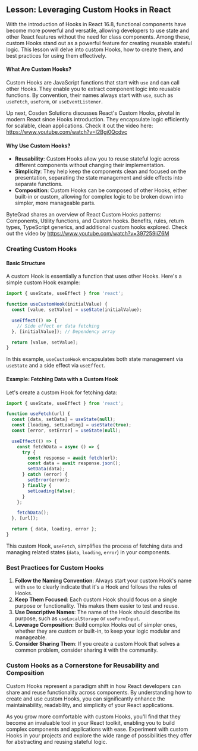 ## Lesson: Leveraging Custom Hooks in React

With the introduction of Hooks in React 16.8, functional components have become more powerful and versatile, allowing developers to use state and other React features without the need for class components. Among these, custom Hooks stand out as a powerful feature for creating reusable stateful logic. This lesson will delve into custom Hooks, how to create them, and best practices for using them effectively.

#### What Are Custom Hooks?

Custom Hooks are JavaScript functions that start with `use` and can call other Hooks. They enable you to extract component logic into reusable functions. By convention, their names always start with `use`, such as `useFetch`, `useForm`, or `useEventListener`.

Up next, Cosden Solutions discusses React's Custom Hooks, pivotal in modern React since Hooks introduction. They encapsulate logic efficiently for scalable, clean applications. Check it out the video here: https://www.youtube.com/watch?v=I2Bgi0Qcdvc

#### Why Use Custom Hooks?

- **Reusability**: Custom Hooks allow you to reuse stateful logic across different components without changing their implementation.
- **Simplicity**: They help keep the components clean and focused on the presentation, separating the state management and side effects into separate functions.
- **Composition**: Custom Hooks can be composed of other Hooks, either built-in or custom, allowing for complex logic to be broken down into simpler, more manageable parts.

ByteGrad shares an overview of React Custom Hooks patterns: Components, Utility functions, and Custom hooks. Benefits, rules, return types, TypeScript generics, and additional custom hooks explored. Check out the video by https://www.youtube.com/watch?v=397259iiZ6M

### Creating Custom Hooks

#### Basic Structure

A custom Hook is essentially a function that uses other Hooks. Here's a simple custom Hook example:

```jsx
import { useState, useEffect } from 'react';

function useCustomHook(initialValue) {
  const [value, setValue] = useState(initialValue);

  useEffect(() => {
    // Side effect or data fetching
  }, [initialValue]); // Dependency array

  return [value, setValue];
}
```

In this example, `useCustomHook` encapsulates both state management via `useState` and a side effect via `useEffect`.

#### Example: Fetching Data with a Custom Hook

Let's create a custom Hook for fetching data:

```jsx
import { useState, useEffect } from 'react';

function useFetch(url) {
  const [data, setData] = useState(null);
  const [loading, setLoading] = useState(true);
  const [error, setError] = useState(null);

  useEffect(() => {
    const fetchData = async () => {
      try {
        const response = await fetch(url);
        const data = await response.json();
        setData(data);
      } catch (error) {
        setError(error);
      } finally {
        setLoading(false);
      }
    };

    fetchData();
  }, [url]);

  return { data, loading, error };
}
```

This custom Hook, `useFetch`, simplifies the process of fetching data and managing related states (`data`, `loading`, `error`) in your components.

### Best Practices for Custom Hooks

1. **Follow the Naming Convention**: Always start your custom Hook's name with `use` to clearly indicate that it's a Hook and follows the rules of Hooks.
2. **Keep Them Focused**: Each custom Hook should focus on a single purpose or functionality. This makes them easier to test and reuse.
3. **Use Descriptive Names**: The name of the Hook should describe its purpose, such as `useLocalStorage` or `useFormInput`.
4. **Leverage Composition**: Build complex Hooks out of simpler ones, whether they are custom or built-in, to keep your logic modular and manageable.
5. **Consider Sharing Them**: If you create a custom Hook that solves a common problem, consider sharing it with the community.

### Custom Hooks as a Cornerstone for Reusability and Composition

Custom Hooks represent a paradigm shift in how React developers can share and reuse functionality across components. By understanding how to create and use custom Hooks, you can significantly enhance the maintainability, readability, and simplicity of your React applications.

As you grow more comfortable with custom Hooks, you'll find that they become an invaluable tool in your React toolkit, enabling you to build complex components and applications with ease. Experiment with custom Hooks in your projects and explore the wide range of possibilities they offer for abstracting and reusing stateful logic.